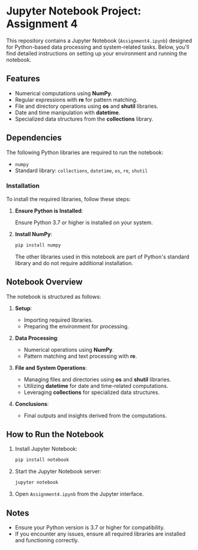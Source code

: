 
# Jupyter Notebook Project: Assignment 4

This repository contains a Jupyter Notebook (`Assignment4.ipynb`) designed for Python-based data processing and system-related tasks. Below, you'll find detailed instructions on setting up your environment and running the notebook.

## Features
- Numerical computations using **NumPy**.
- Regular expressions with **re** for pattern matching.
- File and directory operations using **os** and **shutil** libraries.
- Date and time manipulation with **datetime**.
- Specialized data structures from the **collections** library.

## Dependencies

The following Python libraries are required to run the notebook:

- `numpy`
- Standard library: `collections`, `datetime`, `os`, `re`, `shutil`

### Installation

To install the required libraries, follow these steps:

1. **Ensure Python is Installed**:

   Ensure Python 3.7 or higher is installed on your system.

2. **Install NumPy**:

   ```bash
   pip install numpy
   ```

   The other libraries used in this notebook are part of Python's standard library and do not require additional installation.

## Notebook Overview

The notebook is structured as follows:

1. **Setup**:
   - Importing required libraries.
   - Preparing the environment for processing.

2. **Data Processing**:
   - Numerical operations using **NumPy**.
   - Pattern matching and text processing with **re**.

3. **File and System Operations**:
   - Managing files and directories using **os** and **shutil** libraries.
   - Utilizing **datetime** for date and time-related computations.
   - Leveraging **collections** for specialized data structures.

4. **Conclusions**:
   - Final outputs and insights derived from the computations.

## How to Run the Notebook

1. Install Jupyter Notebook:

   ```bash
   pip install notebook
   ```

2. Start the Jupyter Notebook server:

   ```bash
   jupyter notebook
   ```

3. Open `Assignment4.ipynb` from the Jupyter interface.

## Notes

- Ensure your Python version is 3.7 or higher for compatibility.
- If you encounter any issues, ensure all required libraries are installed and functioning correctly.

